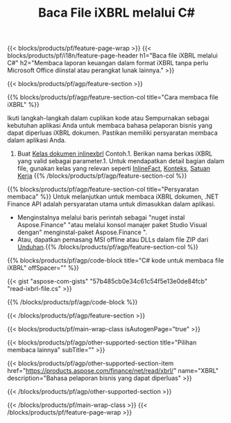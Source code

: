 ﻿---
title: Baca File iXBRL melalui C#
description: Kode sampel untuk pembacaan file iXBRL. Gunakan kode contoh API untuk membaca file batch iXBRL dalam aplikasi berbasis .NET. 
url: /id/net/read/ixbrl/
family: finance
platformtag: net
feature: read
informat: iXBRL
outformat: 
otherformats: 
---
{{< blocks/products/pf/feature-page-wrap >}}
{{< blocks/products/pf/i18n/feature-page-header h1="Baca file iXBRL melalui C#" h2="Membaca laporan keuangan dalam format iXBRL tanpa perlu Microsoft Office diinstal atau perangkat lunak lainnya." >}}

{{< blocks/products/pf/agp/feature-section >}}

{{% blocks/products/pf/agp/feature-section-col title="Cara membaca file iXBRL" %}}

Ikuti langkah-langkah dalam cuplikan kode atau Sempurnakan sebagai kebutuhan aplikasi Anda untuk membaca bahasa pelaporan bisnis yang dapat diperluas iXBRL dokumen. Pastikan memiliki persyaratan membaca dalam aplikasi Anda.

1. Buat [Kelas dokumen inlinexbrl](https://apireference.aspose.com/finance/net/aspose.finance.xbrl.inline/inlinexbrldocument) Contoh.1. Berikan nama berkas iXBRL yang valid sebagai parameter.1. Untuk mendapatkan detail bagian dalam file, gunakan kelas yang relevan seperti [InlineFact](https://apireference.aspose.com/finance/net/aspose.finance.xbrl.inline/inlinefact), [Konteks](https://apireference.aspose.com/finance/net/aspose.finance.xbrl/context), [Satuan Kerja](https://apireference.aspose.com/finance/net/aspose.finance.xbrl/unit) 
{{% /blocks/products/pf/agp/feature-section-col %}}

{{% blocks/products/pf/agp/feature-section-col title="Persyaratan membaca" %}}
Untuk melanjutkan untuk membaca iXBRL dokumen, .NET Finance API adalah persyaratan utama untuk dimasukkan dalam aplikasi. 
- Menginstalnya melalui baris perintah sebagai "nuget instal Aspose.Finance" "atau melalui konsol manajer paket Studio Visual dengan" menginstal-paket Aspose.Finance ".
- Atau, dapatkan pemasang MSI offline atau DLLs dalam file ZIP dari [Unduhan](https://downloads.aspose.com/finance/net).{{% /blocks/products/pf/agp/feature-section-col %}}

{{% blocks/products/pf/agp/code-block title="C# kode untuk membaca file iXBRL" offSpacer="" %}}

{{< gist "aspose-com-gists" "57b485cb0e34c61c54f5e13e0de84fcb" "read-ixbrl-file.cs" >}}

{{% /blocks/products/pf/agp/code-block %}}

{{< /blocks/products/pf/agp/feature-section >}}

{{< blocks/products/pf/main-wrap-class isAutogenPage="true" >}}

{{< blocks/products/pf/agp/other-supported-section title="Pilihan membaca lainnya" subTitle="" >}}

{{< blocks/products/pf/agp/other-supported-section-item href="https://products.aspose.com/finance/net/read/xbrl/" name="XBRL" description="Bahasa pelaporan bisnis yang dapat diperluas" >}}

{{< /blocks/products/pf/agp/other-supported-section >}}

{{< /blocks/products/pf/main-wrap-class >}}
{{< /blocks/products/pf/feature-page-wrap >}}